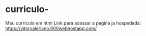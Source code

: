 # curriculo-
Meu curriculo em html
Link para acessar a pagina ja hospedada:
https://vitorvaleriano.000webhostapp.com/
